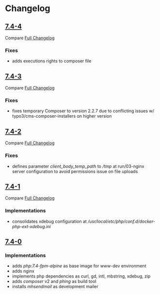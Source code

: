 # Changelog

## [7.4-4](https://git.sc.uni-leipzig.de/ubl/bdd_dev/docker/dev-www/-/commits/release/7.4-3)

Compare [Full Changelog](https://git.sc.uni-leipzig.de/ubl/bdd_dev/docker/dev-www/-/compare/release%2F7.4-2...release%2F7.4-4)

### Fixes
* adds executions rights to composer file

## [7.4-3](https://git.sc.uni-leipzig.de/ubl/bdd_dev/docker/dev-www/-/commits/release/7.4-3)

Compare [Full Changelog](https://git.sc.uni-leipzig.de/ubl/bdd_dev/docker/dev-www/-/compare/release%2F7.4-2...release%2F7.4-3)

### Fixes
* fixes temporary Composer to version 2.2.7 due to conflicting issues w/ typo3/cms-composer-installers on higher version 

## [7.4-2](https://git.sc.uni-leipzig.de/ubl/bdd_dev/docker/dev-www/-/commits/release/7.4-2)

Compare [Full Changelog](https://git.sc.uni-leipzig.de/ubl/bdd_dev/docker/dev-www/-/compare/release%2F7.4-1...release%2F7.4-2)

### Fixes
* defines parameter _client_body_temp_path_ to _/tmp_ at run/03-nginx server configuration to avoid permissions issue on file uploads

## [7.4-1](https://git.sc.uni-leipzig.de/ubl/bdd_dev/docker/dev-www/-/commits/release/7.4-1)

Compare [Full Changelog](https://git.sc.uni-leipzig.de/ubl/bdd_dev/docker/dev-www/-/compare/release%2F7.4-0...release%2F7.4-1)

### Implementations
* consolidates xdebug configuration at _/usr/local/etc/php/conf.d/docker-php-ext-xdebug.ini_

## [7.4-0](https://git.sc.uni-leipzig.de/ubl/bdd_dev/docker/dev-www/-/commits/release/7.4-0)

### Implementations
* adds _php:7.4-fpm-alpine_ as base image for www-dev environment
* adds nginx
* implements php dependencies as curl, gd, intl, mbstring, xdebug, zip
* adds _composer_ v2 and _phing_ as build tool
* installs _mhsendmail_ as development mailer